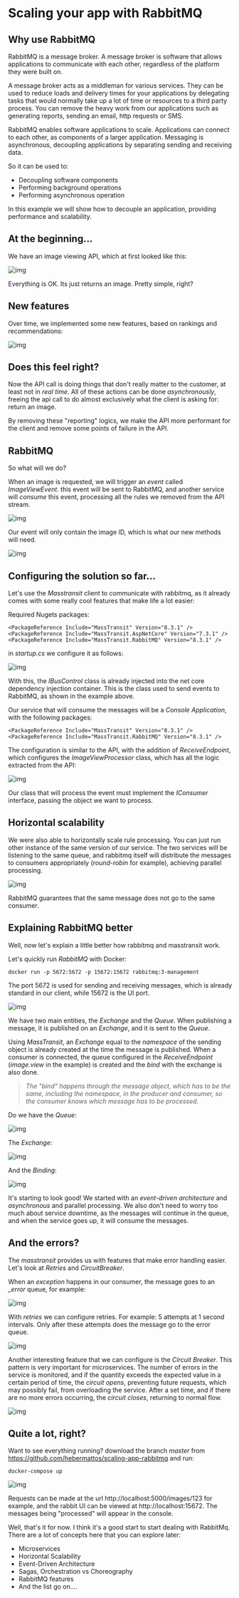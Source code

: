 # Scaling your app with RabbitMQ

## Why use RabbitMQ

RabbitMQ is a message broker. A message broker is software that allows applications to communicate with each other, regardless of the platform they were built on.

A message broker acts as a middleman for various services. They can be used to reduce loads and delivery times for your applications by delegating tasks that would normally take up a lot of time or resources to a third party process. You can remove the heavy work from our applications such as generating reports, sending an email, http requests or SMS.

RabbitMQ enables software applications to scale. Applications can connect to each other, as components of a larger application. Messaging is asynchronous, decoupling applications by separating sending and receiving data.

So it can be used to:

- Decoupling software components
- Performing background operations
- Performing asynchronous operation

In this example we will show how to decouple an application, providing performance and scalability.

## At the beginning...

We have an image viewing API, which at first looked like this:

![img](./images/get-img-01.PNG)

Everything is OK. Its just returns an image. Pretty simple, right?

## New features

Over time, we implemented some new features, based on rankings and recommendations:

![img](./images/get-img-02.PNG)

## Does this feel right?

Now the API call is doing things that don't really matter to the customer, at least not in *real time*. All of these actions can be done *asynchronously*, freeing the api call to do almost exclusively what the client is asking for: return an image.

By removing these "reporting" logics, we make the API more performant for the client and remove some points of failure in the API.

## RabbitMQ

So what will we do?

When an image is requested, we will trigger an *event* called *ImageViewEvent*. this event will be sent to RabbitMQ, and another service will *consume* this event, processing all the rules we removed from the API stream.

![img](./images/get-img-03.PNG)

Our event will only contain the image ID, which is what our new methods will need.

![img](./images/arq-01.png)

## Configuring the solution so far...

Let's use the *Masstransit* client to communicate with rabbitmq, as it already comes with some really cool features that make life a lot easier:

Required Nugets packages:

```
<PackageReference Include="MassTransit" Version="8.3.1" />
<PackageReference Include="MassTransit.AspNetCore" Version="7.3.1" />
<PackageReference Include="MassTransit.RabbitMQ" Version="8.3.1" />
```

in *startup.cs* we configure it as follows:

![img](./images/config-01.PNG)

With this, the *IBusControl* class is already injected into the net core dependency injection container. This is the class used to send events to RabbitMQ, as shown in the example above.

Our service that will consume the messages will be a *Console Application*, with the following packages:

```
<PackageReference Include="MassTransit" Version="8.3.1" />
<PackageReference Include="MassTransit.RabbitMQ" Version="8.3.1" />
```

The configuration is similar to the API, with the addition of *ReceiveEndpoint*, which configures the *ImageViewProcessor* class, which has all the logic extracted from the API:

![img](./images/service-02.PNG)

Our class that will process the event must implement the *IConsumer* interface, passing the object we want to process.

## Horizontal scalability

We were also able to horizontally scale rule processing. You can just run other instance of the same version of our service.
The two services will be listening to the same queue, and rabbitmq itself will distribute the messages to consumers appropriately (*round-robin* for example), achieving parallel processing.

![img](./images/arq-02.png)

RabbitMQ guarantees that the same message does not go to the same consumer.

## Explaining RabbitMQ better

Well, now let's explain a little better how rabbitmq and masstransit work.

Let's quickly run *RabbitMQ* with Docker:
```
docker run -p 5672:5672 -p 15672:15672 rabbitmq:3-management
```
The port 5672 is used for sending and receiving messages, which is already standard in our client, while 15672 is the UI port.

![img](./images/rabbitmq-02.PNG)

We have two main entities, the *Exchange* and the *Queue*. When publishing a message, it is published on an *Exchange*, and it is sent to the *Queue*.

Using *MassTransit*, an *Exchange* equal to the *namespace* of the sending object is already created at the time the message is published. When a consumer is connected, the queue configured in the *ReceiveEndpoint* (*image.view* in the example) is created and the *bind* with the exchange is also done.

> _*The "bind" happens through the message object, which has to be the same, including the namespace, in the producer and consumer, so the consumer knows which message has to be processed.*_

Do we have the *Queue*:

![img](./images/rabbit_queue.PNG)


The *Exchange*:

![img](./images/rabbit_exchange.PNG)


And the *Binding*:

![img](./images/rabbit_bind.PNG)

It's starting to look good! We started with an *event-driven architecture* and *asynchronous* and parallel processing. We also don't need to worry too much about service downtime, as the messages will continue in the queue, and when the service goes up, it will consume the messages.

## And the errors?

The *masstransit* provides us with features that make error handling easier. Let's look at *Retries* and *CircuitBreaker*.

When an *exception* happens in our consumer, the message goes to an *_error* queue, for example:

![img](./images/rabbitmq-04.PNG)

With *retries* we can configure retries. For example: 5 attempts at 1 second intervals. Only after these attempts does the message go to the error queue.

![img](./images/service-03.PNG)

Another interesting feature that we can configure is the *Circuit Breaker*. This pattern is very important for microservices. The number of errors in the service is monitored, and if the quantity exceeds the expected value in a certain period of time, the *circuit opens*, preventing future requests, which may possibly fail, from overloading the service. After a set time, and if there are no more errors occurring, the *circuit closes*, returning to normal flow.

![img](./images/service-05.PNG)

## Quite a lot, right?

Want to see everything running? download the branch *master* from https://github.com/hebermattos/scaling-app-rabbitmq and run:

```
docker-compose up
```
![img](./images/example.PNG)

Requests can be made at the url http://localhost:5000/images/123 for example, and the rabbit UI can be viewed at http://localhost:15672. The messages being "processed" will appear in the console.

Well, that's it for now. I think it's a good start to start dealing with RabbitMq. There are a lot of concepts here that you can explore later:

* Microservices
* Horizontal Scalability
* Event-Driven Architecture
* Sagas, Orchestration vs Choreography
* RabbitMQ features
* And the list go on....
